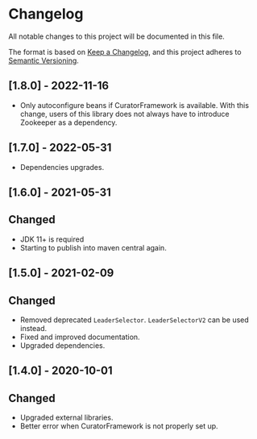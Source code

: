 # Changelog
All notable changes to this project will be documented in this file.

The format is based on [Keep a Changelog](https://keepachangelog.com/en/1.0.0/),
and this project adheres to [Semantic Versioning](https://semver.org/spec/v2.0.0.html).

## [1.8.0] - 2022-11-16
- Only autoconfigure beans if CuratorFramework is available. With this change, users of this library does not always 
have to introduce Zookeeper as a dependency.

## [1.7.0] - 2022-05-31
- Dependencies upgrades.

## [1.6.0] - 2021-05-31
## Changed
- JDK 11+ is required
- Starting to publish into maven central again.

## [1.5.0] - 2021-02-09
## Changed
- Removed deprecated `LeaderSelector`. `LeaderSelectorV2` can be used instead.
- Fixed and improved documentation.
- Upgraded dependencies.

## [1.4.0] - 2020-10-01
## Changed
- Upgraded external libraries.
- Better error when CuratorFramework is not properly set up.
